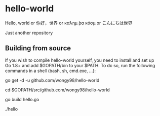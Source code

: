 # hello-world

Hello, world or 你好，世界 or καλημ ́ρα κóσμ or こんにちは世界

Just another repository 

## Building from source

If you wish to compile hello-world yourself, you need to install and set up Go 1.8+ and add $GOPATH/bin to your $PATH. To do so, run the following commands in a shell (bash, sh, cmd.exe, ...):

go get -d -u github.com/wongy98/hello-world

cd $GOPATH/src/github.com/wongy98/hello-world

go build hello.go

./hello
